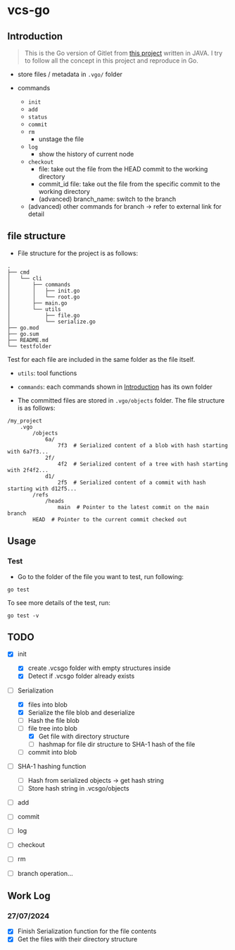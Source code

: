 # vcs-go


## Introduction

> This is the Go version of Gitlet from [this project](https://sp21.datastructur.es/materials/proj/proj2/proj2) written in JAVA. I try to follow all the concept in this project and reproduce in Go.

- store files / metadata in `.vgo/` folder

- commands
    - `init`
    - `add`
    - `status`
    - `commit`
    - `rm`
        - unstage the file
    - `log`
        - show the history of current node
    - `checkout`
        - file: take out the file from the HEAD commit to the working directory
        - commit_id file: take out the file from the specific commit to the working directory
        - (advanced) branch_name: switch to the branch
    - (advanced) other commands for branch -> refer to external link for detail


## file structure

- File structure for the project is as follows:
```{sh}
.
├── cmd
│   └── cli
│       ├── commands
│       │   ├── init.go
│       │   └── root.go
│       ├── main.go
│       └── utils
│           ├── file.go
│           └── serialize.go
├── go.mod
├── go.sum
├── README.md
└── testfolder
```

Test for each file are included in the same folder as the file itself.

- `utils`: tool functions
- `commands`: each commands shown in [Introduction](##Introduction) has its own folder


- The committed files are stored in `.vgo/objects` folder. The file structure is as follows:
```{sh}
/my_project
    .vgo
        /objects
            6a/
                7f3  # Serialized content of a blob with hash starting with 6a7f3...
            2f/
                4f2  # Serialized content of a tree with hash starting with 2f4f2...
            d1/
                2f5  # Serialized content of a commit with hash starting with d12f5...
        /refs
            /heads
                main  # Pointer to the latest commit on the main branch
        HEAD  # Pointer to the current commit checked out
```

## Usage

### Test

- Go to the folder of the file you want to test, run following:
```{sh}
go test
```
To see more details of the test, run:
```{sh}
go test -v
```


## TODO

- [x] init
    - [x] create .vcsgo folder with empty structures inside
    - [x] Detect if .vcsgo folder already exists
- [ ] Serialization
    - [x] files into blob
    - [x] Serialize the file blob and deserialize
    - [ ] Hash the file blob
    - [ ] file tree into blob
        - [x] Get file with directory structure
        - [ ] hashmap for file dir structure to SHA-1 hash of the file
    - [ ] commit into blob
- [ ] SHA-1 hashing function
    - [ ] Hash from serialized objects -> get hash string
    - [ ] Store hash string in .vcsgo/objects
- [ ] add
- [ ] commit
- [ ] log
- [ ] checkout
- [ ] rm
- [ ] branch operation...


## Work Log

### 27/07/2024
- [x] Finish Serialization function for the file contents
- [x] Get the files with their directory structure
